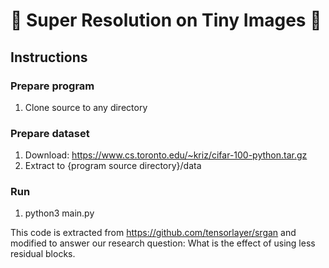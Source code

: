 # :cherry_blossom: Super Resolution on Tiny Images :cherry_blossom:

## Instructions
### Prepare program
1. Clone source to any directory

### Prepare dataset
1. Download: https://www.cs.toronto.edu/~kriz/cifar-100-python.tar.gz
2. Extract to {program source directory}/data

### Run
1. python3 main.py

This code is extracted from https://github.com/tensorlayer/srgan and modified to answer our research question: What is the effect of using less residual blocks.
